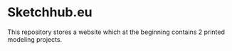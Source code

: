 # Sketchhub.eu
This repository stores a website which at the beginning contains 2 printed modeling projects.
